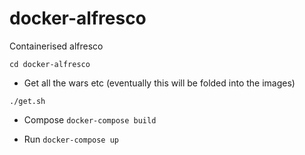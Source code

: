 # docker-alfresco

Containerised alfresco


`cd docker-alfresco`

* Get all the wars etc (eventually this will be folded into the images)

`./get.sh`


* Compose
`docker-compose build`


* Run
`docker-compose up`
